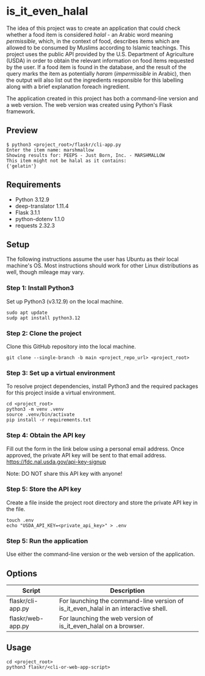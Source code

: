 # is_it_even_halal

The idea of this project was to create an application that could check whether a food item is considered *halal* - an Arabic word meaning *permissible*, which, in the context of food, describes items which are allowed to be consumed by Muslims according to Islamic teachings. This project uses the public API provided by the U.S. Department of Agriculture (USDA) in order to obtain the relevant information on food items requested by the user. If a food item is found in the database, and the result of the query marks the item as potentially *haram* (*impermissible* in Arabic), then the output will also list out the ingredients responsible for this labelling along with a brief explanation foreach ingredient.

The application created in this project has both a command-line version and a web version. The web version was created using Python's Flask framework.

## Preview

    $ python3 <project_root>/flaskr/cli-app.py
    Enter the item name: marshmallow
    Showing results for: PEEPS - Just Born, Inc. - MARSHMALLOW
    This item might not be halal as it contains:
    {'gelatin'}

## Requirements

- Python 3.12.9
- deep-translator 1.11.4
- Flask 3.1.1
- python-dotenv 1.1.0
- requests 2.32.3

## Setup
The following instructions assume the user has Ubuntu as their local machine's OS. Most instructions should work for other Linux distributions as well, though mileage may vary.

### Step 1: Install Python3
Set up Python3 (v3.12.9) on the local machine.

    sudo apt update 
    sudp apt install python3.12
    
### Step 2: Clone the project
Clone this GitHub repository into the local machine.
    
    git clone --single-branch -b main <project_repo_url> <project_root> 
    
### Step 3: Set up a virtual environment
To resolve project dependencies, install Python3 and the required packages for this project inside a virtual environment. 
    
    cd <project_root> 
    python3 -m venv .venv 
    source .venv/bin/activate
    pip install -r requirements.txt

### Step 4: Obtain the API key
Fill out the form in the link below using a personal email address. Once approved, the private API key will be sent to that email address.
https://fdc.nal.usda.gov/api-key-signup

Note: DO NOT share this API key with anyone!

### Step 5: Store the API key
Create a file inside the project root directory and store the private API key in the file.
    
    touch .env 
    echo "USDA_API_KEY=<private_api_key>" > .env

### Step 5: Run the application
Use either the command-line version or the web version of the application.

## Options

| Script             | Description                                                                         |
| ------------------ | ----------------------------------------------------------------------------------- |
| flaskr/cli-app.py  | For launching the command-line version of is_it_even_halal in an interactive shell. |
| flaskr/web-app.py  | For launching the web version of is_it_even_halal on a browser.                     |

## Usage
    
    cd <project_root>
    python3 flaskr/<cli-or-web-app-script> 
